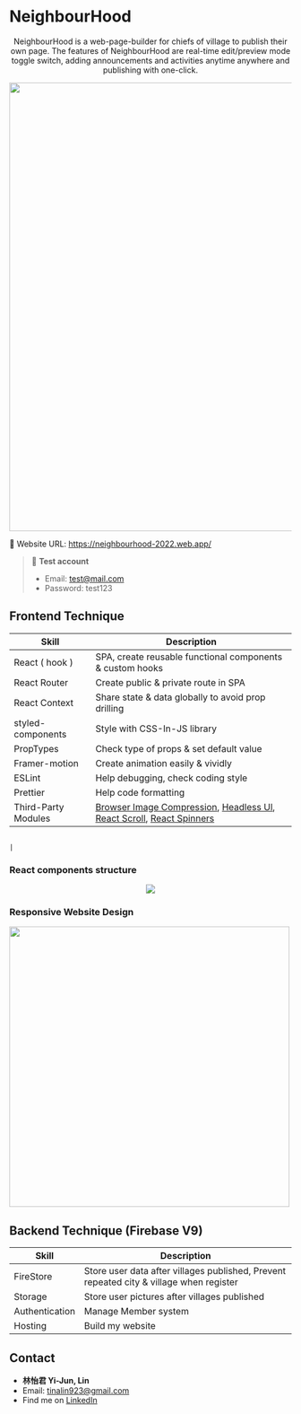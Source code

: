# NeighbourHood

<p align="center">NeighbourHood is a web-page-builder for chiefs of village to publish their own page. The features of NeighbourHood are real-time edit/preview mode toggle switch, adding announcements and activities anytime anywhere and publishing with one-click. </p>
<div align="center">
  <kbd><img src="https://user-images.githubusercontent.com/94776718/174310804-1e513ec7-ece4-4d55-844d-455f03ad62cc.png" width=800/> </kbd>
</div>


  
:link: Website URL: https://neighbourhood-2022.web.app/    
>   
>  
> :raising_hand: **Test account**   
> - Email: test@mail.com  
> - Password: test123  

## Frontend Technique  
| Skill               | Description                                                                                                                          |
| ------------------- | ------------------------------------------------------------------------------------------------------------------------------------ |
| React ( hook )      | SPA, create reusable functional components & custom hooks                                                                            |
| React Router        | Create public & private route in SPA                                                                                                 |
| React Context       | Share state & data globally to avoid prop drilling                                                                                   |
| styled-components   | Style with CSS-In-JS library                                                                                                         |
|PropTypes            | Check type of props & set default value                                                                                              |
|Framer-motion        | Create animation easily & vividly                                                                                                    |
| ESLint              | Help debugging, check coding style                                                                                                   |
| Prettier            | Help code formatting                                                                                                                 |
| Third-Party Modules | [Browser Image Compression](https://www.npmjs.com/package/browser-image-compression), [Headless Ul](https://headlessui.dev/react/dialog),  [React Scroll](https://www.npmjs.com/package/react-scroll), [React Spinners](https://www.npmjs.com/package/react-spinners)                                                                                                                                                    |

                                                                               |



### React components structure    
<div align="center">
  <kbd><img src="https://user-images.githubusercontent.com/94776718/174304135-583eb62f-db69-4631-8af2-ba5505240146.png" /></kbd>
</div>

### Responsive Website Design
<img src="https://user-images.githubusercontent.com/94776718/174295384-4b419528-e115-4a0a-910d-6f9bfaff6f17.gif" height=500/>

## Backend Technique (Firebase V9)
| Skill               | Description                                                                                                                          |
| ------------------- | ------------------------------------------------------------------------------------------------------------------------------------ |
| FireStore           | Store user data after villages published, Prevent repeated city & village when register                                              |
| Storage             | Store user pictures after villages published                                                                                         |
| Authentication      | Manage Member system                                                                                                                 |
| Hosting             | Build my website                                                                                                                     |







## Contact
- **林怡君 Yi-Jun, Lin**  
- Email: tinalin923@gmail.com  
- Find me on [LinkedIn](https://www.linkedin.com/in/yi-jun-lin-353a14226/)
